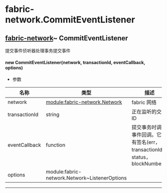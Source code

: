 # fabric-network.CommitEventListener

## [fabric-network](https://hyperledger.github.io/fabric-sdk-node/release-1.4/module-fabric-network.html)~ CommitEventListener

提交事件侦听器处理事务提交事件

#### new CommitEventListener(network, transactionId, eventCallback, options)

- 参数

| 名称          | 类型                                                                                                                          | 描述                                                                          |
| ------------- | ----------------------------------------------------------------------------------------------------------------------------- | ----------------------------------------------------------------------------- |
| network       | [module:fabric-network.Network](https://hyperledger.github.io/fabric-sdk-node/release-1.4/module-fabric-network.Network.html) | fabric 网络                                                                   |
| transactionId | string                                                                                                                        | 正在监听的交易 ID                                                             |
| eventCallback | function                                                                                                                      | 提交事务时调用事件回调。它具有签名(err，transactionId，status，blockNumber) |
| options       | module:fabric-network.Network~ListenerOptions                                                                                 |                                                                               |

---
